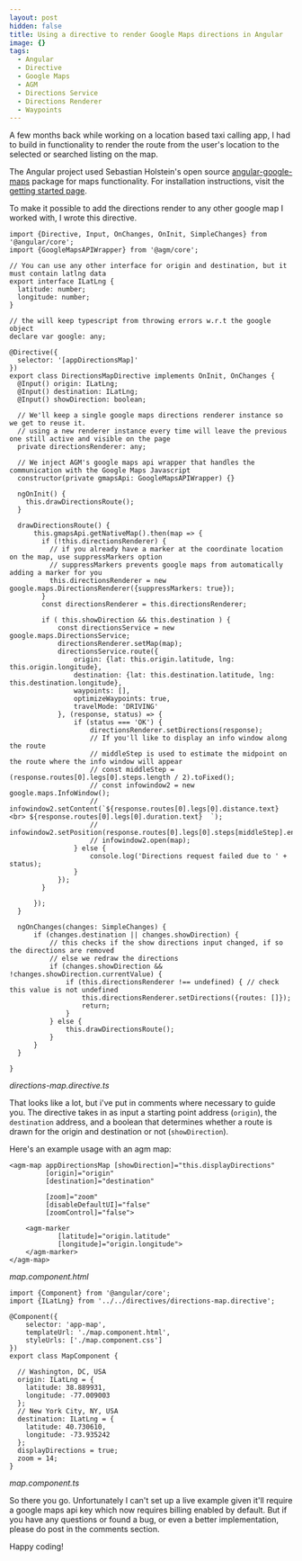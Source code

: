 ```yaml
---
layout: post
hidden: false
title: Using a directive to render Google Maps directions in Angular
image: {}
tags:
  - Angular
  - Directive
  - Google Maps
  - AGM
  - Directions Service
  - Directions Renderer
  - Waypoints
---
```

A few months back while working on a location based taxi calling app, I had to build in functionality to render the route from the user's location to the selected or searched listing on the map. 

The Angular project used Sebastian Holstein's open source [angular-google-maps](https://github.com/SebastianM/angular-google-maps) package for maps functionality. For installation instructions, visit the [getting started page](https://angular-maps.com/guides/getting-started/).

To make it possible to add the directions render to any other google map I worked with, I wrote this directive.

```
import {Directive, Input, OnChanges, OnInit, SimpleChanges} from '@angular/core';
import {GoogleMapsAPIWrapper} from '@agm/core';

// You can use any other interface for origin and destination, but it must contain latlng data
export interface ILatLng {
  latitude: number;
  longitude: number;
}

// the will keep typescript from throwing errors w.r.t the google object
declare var google: any;

@Directive({
  selector: '[appDirectionsMap]'
})
export class DirectionsMapDirective implements OnInit, OnChanges {
  @Input() origin: ILatLng;
  @Input() destination: ILatLng;
  @Input() showDirection: boolean;

  // We'll keep a single google maps directions renderer instance so we get to reuse it.
  // using a new renderer instance every time will leave the previous one still active and visible on the page
  private directionsRenderer: any;

  // We inject AGM's google maps api wrapper that handles the communication with the Google Maps Javascript
  constructor(private gmapsApi: GoogleMapsAPIWrapper) {}

  ngOnInit() {
    this.drawDirectionsRoute();
  }

  drawDirectionsRoute() {
      this.gmapsApi.getNativeMap().then(map => {
        if (!this.directionsRenderer) {
          // if you already have a marker at the coordinate location on the map, use suppressMarkers option
          // suppressMarkers prevents google maps from automatically adding a marker for you
          this.directionsRenderer = new google.maps.DirectionsRenderer({suppressMarkers: true});
        }
        const directionsRenderer = this.directionsRenderer;

        if ( this.showDirection && this.destination ) {
            const directionsService = new google.maps.DirectionsService;
            directionsRenderer.setMap(map);
            directionsService.route({
                origin: {lat: this.origin.latitude, lng: this.origin.longitude},
                destination: {lat: this.destination.latitude, lng: this.destination.longitude},
                waypoints: [],
                optimizeWaypoints: true,
                travelMode: 'DRIVING'
            }, (response, status) => {
                if (status === 'OK') {
                    directionsRenderer.setDirections(response);
                    // If you'll like to display an info window along the route
                    // middleStep is used to estimate the midpoint on the route where the info window will appear
                    // const middleStep = (response.routes[0].legs[0].steps.length / 2).toFixed();
                    // const infowindow2 = new google.maps.InfoWindow();
                    // infowindow2.setContent(`${response.routes[0].legs[0].distance.text} <br> ${response.routes[0].legs[0].duration.text}  `);
                    // infowindow2.setPosition(response.routes[0].legs[0].steps[middleStep].end_location);
                    // infowindow2.open(map);
                } else {
                    console.log('Directions request failed due to ' + status);
                }
            });
        }

      });
  }

  ngOnChanges(changes: SimpleChanges) {
      if (changes.destination || changes.showDirection) {
          // this checks if the show directions input changed, if so the directions are removed
          // else we redraw the directions
          if (changes.showDirection && !changes.showDirection.currentValue) {
              if (this.directionsRenderer !== undefined) { // check this value is not undefined
                  this.directionsRenderer.setDirections({routes: []});
                  return;
              }
          } else {
              this.drawDirectionsRoute();
          }
      }
  }

}
```

_directions-map.directive.ts_

That looks like a lot, but i've put in comments where necessary to guide you. The directive takes in as input a starting point address (`origin`), the `destination` address, and a boolean that determines whether a route is drawn for the origin and destination or not (`showDirection`).

Here's an example usage with an agm map:

```
<agm-map appDirectionsMap [showDirection]="this.displayDirections"
         [origin]="origin"
         [destination]="destination"

         [zoom]="zoom"
         [disableDefaultUI]="false"
         [zoomControl]="false">

    <agm-marker
            [latitude]="origin.latitude"
            [longitude]="origin.longitude">
    </agm-marker>
</agm-map>
```

_map.component.html_

```
import {Component} from '@angular/core';
import {ILatLng} from '../../directives/directions-map.directive';

@Component({
    selector: 'app-map',
    templateUrl: './map.component.html',
    styleUrls: ['./map.component.css']
})
export class MapComponent {

  // Washington, DC, USA
  origin: ILatLng = {
    latitude: 38.889931,
    longitude: -77.009003
  };
  // New York City, NY, USA
  destination: ILatLng = {
    latitude: 40.730610,
    longitude: -73.935242
  };
  displayDirections = true;
  zoom = 14;
}
```

_map.component.ts_

So there you go. Unfortunately I can't set up a live example given it'll require a google maps api key which now requires billing enabled by default. But if you have any questions or found a bug, or even a better implementation, please do post in the comments section.

Happy coding!
